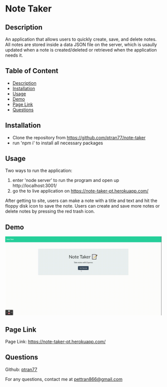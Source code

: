 # Note Taker

## Description

An application that allows users to quickly create, save, and delete notes. All notes are stored inside a data JSON file on the server, which is usaully updated when a note is created/deleted or retrieved when the application needs it.

## Table of Content

- [Description](#description)
- [Installation](#installation)
- [Usage](#usage)
- [Demo](#demo)
- [Page Link](#page-link)
- [Questions](#questions)

## Installation

- Clone the repository from https://github.com/ptran77/note-taker
- run 'npm i' to install all necessary packages

## Usage

Two ways to run the application:

1. enter 'node server' to run the program and open up http://localhost:3001/
2. go the to live application on https://note-taker-pt.herokuapp.com/

After getting to site, users can make a note with a title and text and hit the floppy disk icon to save the note. Users can create and save more notes or delete notes by pressing the red trash icon.

## Demo

<img src='./images/note-taker-demo.gif' width=500 />

## Page Link

Page Link: https://note-taker-pt.herokuapp.com/

## Questions

Github: [ptran77](https://github.com/ptran77)

For any questions, contact me at pettran866@gmail.com
